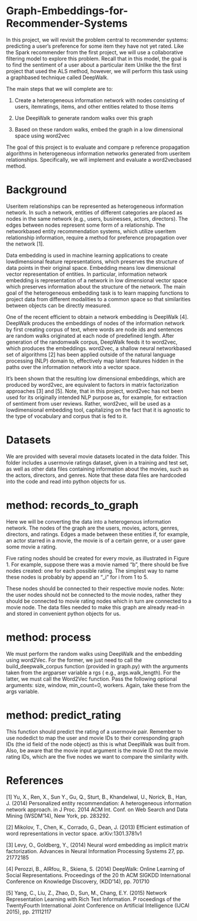 # Graph-Embeddings-for-Recommender-Systems

In this project, we will revisit the problem central to recommender systems: predicting a user’s preference for some item they have not yet rated. Like the Spark recommender from the first project, we will use a collaborative filtering model to explore this problem. Recall that in this model, the goal is to find the sentiment of a user about a particular item Unlike the the first project that used the ALS method, however, we will perform this task using a graphbased technique called DeepWalk.

The main steps that we will complete are to: 
1. Create a heterogeneous information network with nodes consisting of users, itemratings, items, and other entities related to those items

2. Use DeepWalk to generate random walks over this graph

3. Based on these random walks, embed the graph in a low dimensional space using word2vec

The goal of this project is to evaluate and compare p reference propagation algorithms in heterogeneous information networks generated from useritem relationships. Specifically, we will implement and evaluate a word2vecbased method.

# Background
Useritem relationships can be represented as heterogeneous information network. In such a network, entities of different categories are placed as nodes in the same network (e.g., users, businesses, actors, directors). The edges between nodes represent some form of a relationship. The networkbased entity recommendation systems, which utilize useritem relationship information, require a method for preference propagation over the network [1].

Data embedding is used in machine learning applications to create lowdimensional feature representations, which preserves the structure of data points in their original space. Embedding means low dimensional vector representation of entities. In particular, information network embedding is representation of a network in low dimensional vector space which preserves information about the structure of the network. The main goal of the heterogeneous embedding task is to learn mapping functions to project data from different modalities to a common space so that similarities between objects can be directly measured. 

One of the recent efficient to obtain a network embedding is DeepWalk [4]. DeepWalk produces the embeddings of nodes of the information network by first creating corpus of text, where words are node ids and sentences are random walks originated at each node of predefined length. After generation of the randomwalk corpus, DeepWalk feeds it to word2vec, which produces the embeddings. word2vec, a shallow neural networkbased set of algorithms [2] has been applied outside of the natural language processing (NLP) domain to, effectively map latent features hidden in the paths over the information network into a vector space.

It’s been shown that the resulting low dimensional embeddings, which are produced by word2vec, are equivalent to factors in matrix factorization approaches [3] and [5]. Note, that in this project, word2vec has not been used for its originally intended NLP purpose as, for example, for extraction of sentiment from user reviews. Rather, word2vec, will be used as a lowdimensional embedding tool, capitalizing on the fact that it is agnostic to the type of vocabulary and corpus that is fed to it.


# Datasets
We are provided with several movie datasets located in the data folder. This folder includes a usermovie ratings dataset, given in a training and test set, as well as other data files containing information about the movies, such as the actors, directors, and genres. Note that these data files are hardcoded into the code and read into python objects for us. 

# method: records_to_graph
Here we will be converting the data into a heterogenous information network. The nodes of the graph are the users, movies, actors, genres, directors, and ratings. Edges a made between these entities if, for example, an actor starred in a movie, the movie is of a certain genre, or a user gave some movie a rating. 

Five rating nodes should be created for every movie, as illustrated in Figure 1. For example, suppose there was a movie named “b”, there should be five nodes created: one for each possible rating. The simplest way to name these nodes is probably by append an “_i” for i from 1 to 5. 

These nodes should be connected to their respective movie nodes. Note: the user nodes should not be connected to the movie nodes, rather they should be connected to movie rating nodes which in turn are connected to a movie node.  The data files needed to make this graph are already read-in and stored in convenient python objects for us. 

# method: process
We must perform the random walks using DeepWalk and the embedding using word2Vec. For the former, we just need to call the build_deepwalk_corpus function (provided in graph.py) with the arguments taken from the argparser variable a rgs ( e.g., args.walk_length). For the latter, we must call the Word2Vec function. Pass the following optional arguments: size, window, min_count=0, workers. Again, take these from the args variable.

# method: predict_rating
This function should predict the rating of a usermovie pair. Remember to use nodedict to map the user and movie IDs to their corresponding graph IDs (the id field of the node object) as this is what DeepWalk was built from. Also, be aware that the movie input argument is the movie ID not the movie rating IDs, which are the five nodes we want to compare the similarity with.

# References
[1] Yu, X., Ren, X., Sun Y., Gu, Q., Sturt, B., Khandelwal, U., Norick, B., Han, J. (2014) Personalized entity recommendation: A heterogeneous information network approach. in J Proc. 2014 ACM Int. Conf. on Web Search and Data Mining (WSDM’14), New York, pp. 283292.

[2] Mikolov, T., Chen, K., Corrado, G., Dean, J. (2013) Efficient estimation of word representations in vector space. arXiv:1301.3781v1

[3] Levy, O., Goldberg, Y., (2014) Neural word embedding as implicit matrix factorization. Advances in Neural Information Processing Systems 27, pp. 21772185

[4] Perozzi, B., AlRfou, R., Skiena, S. (2014) DeepWalk: Online Learning of Social Representations. Proceedings of the 20 th ACM SIGKDD International Conference on Knowledge Discovery, (KDD’14), pp. 701710

[5] Yang, C., Liu, Z., Zhao, D., Sun, M., Chang, E.Y. (2015) Network Representation Learning with Rich Text Information. P roceedings of the TwentyFourth International Joint Conference on Artificial Intelligence (IJCAI 2015), pp. 21112117
